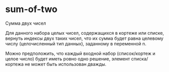 # sum-of-two
Сумма двух чисел

Для данного набора целых чисел, содержащихся в кортеже или списке, вернуть индексы двух таких чисел, что их сумма будет равна целевому числу (целочисленный тип данных), заданному в переменной n.

Можно предположить, что каждый входной набор (список/кортеж и целое число) будет иметь ровно одно решение, элемент списка/кортежа не может быть использован дважды. 
